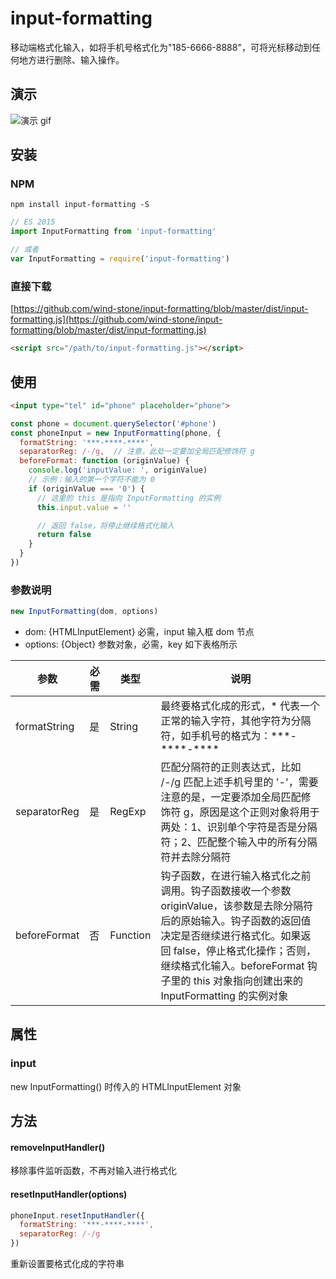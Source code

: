 # input-formatting

移动端格式化输入，如将手机号格式化为"185-6666-8888"，可将光标移动到任何地方进行删除、输入操作。

## 演示

![演示 gif](https://github.com/wind-stone/input-formatting/blob/master/example/input-formatting.gif?raw=true)

## 安装

### NPM

```shell
npm install input-formatting -S
```

```js
// ES 2015
import InputFormatting from 'input-formatting'

// 或者
var InputFormatting = require('input-formatting')
```

### 直接下载

[https://github.com/wind-stone/input-formatting/blob/master/dist/input-formatting.js](https://github.com/wind-stone/input-formatting/blob/master/dist/input-formatting.js)

```html
<script src="/path/to/input-formatting.js"></script>
```


## 使用

```html
<input type="tel" id="phone" placeholder="phone">
```

```js
const phone = document.querySelector('#phone')
const phoneInput = new InputFormatting(phone, {
  formatString: '***-****-****',
  separatorReg: /-/g,  // 注意，此处一定要加全局匹配修饰符 g
  beforeFormat: function (originValue) {
    console.log('inputValue: ', originValue)
    // 示例：输入的第一个字符不能为 0
    if (originValue === '0') {
      // 这里的 this 是指向 InputFormatting 的实例
      this.input.value = ''

      // 返回 false，将停止继续格式化输入
      return false
    }
  }
})
```

### 参数说明

```js
new InputFormatting(dom, options)
```

- dom: {HTMLInputElement} 必需，input 输入框 dom 节点
- options: {Object} 参数对象，必需，key 如下表格所示

参数 | 必需 | 类型 | 说明
---|---|---|---
formatString | 是 | String | 最终要格式化成的形式，* 代表一个正常的输入字符，其他字符为分隔符，如手机号的格式为：\*\*\*-\*\*\*\*-\*\*\*\*
separatorReg | 是 | RegExp | 匹配分隔符的正则表达式，比如 /-/g 匹配上述手机号里的 '-'，需要注意的是，一定要添加全局匹配修饰符 g，原因是这个正则对象将用于两处：1、识别单个字符是否是分隔符；2、匹配整个输入中的所有分隔符并去除分隔符
beforeFormat | 否 | Function | 钩子函数，在进行输入格式化之前调用。钩子函数接收一个参数 originValue，该参数是去除分隔符后的原始输入。钩子函数的返回值决定是否继续进行格式化。如果返回 false，停止格式化操作；否则，继续格式化输入。beforeFormat 钩子里的 this 对象指向创建出来的 InputFormatting 的实例对象


## 属性

### input
new InputFormatting() 时传入的 HTMLInputElement 对象

## 方法

#### removeInputHandler()

移除事件监听函数，不再对输入进行格式化


#### resetInputHandler(options)

```js
phoneInput.resetInputHandler({
  formatString: '***-****-****',
  separatorReg: /-/g
})
```
重新设置要格式化成的字符串
